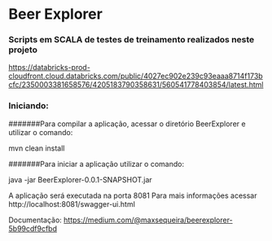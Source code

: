 # Beer Explorer

### Scripts em SCALA de testes de treinamento realizados neste projeto
https://databricks-prod-cloudfront.cloud.databricks.com/public/4027ec902e239c93eaaa8714f173bcfc/2350003381658576/4205183790358631/560541778403854/latest.html

### Iniciando:

#######Para compilar a aplicação, acessar o diretório BeerExplorer e utilizar o comando:

mvn clean install

#######Para iniciar a aplicação utilizar o comando:

java -jar BeerExplorer-0.0.1-SNAPSHOT.jar


A aplicação será executada na porta 8081
Para mais informações acessar http://localhost:8081/swagger-ui.html

Documentação:
https://medium.com/@maxsequeira/beerexplorer-5b99cdf9cfbd
